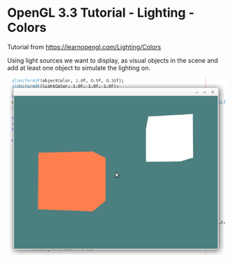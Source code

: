 # OpenGL 3.3 Tutorial - Lighting - Colors

Tutorial from https://learnopengl.com/Lighting/Colors

Using light sources we want to display, as visual objects in the scene and add at least one object to simulate the lighting on. 

![alt text](https://github.com/tapin13/openGL-3-3-examples/blob/master/tutorial80_lighting_scene/Screenshot.png)

